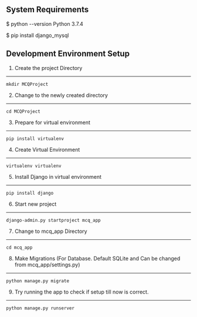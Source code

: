 System Requirements
-----------------------------------------
$ python --version
Python 3.7.4

$ pip install django_mysql


Development Environment Setup
-----------------------------------------
1. Create the project Directory
---------------------------------------
	mkdir MCQProject
2. Change to the newly created directory
---------------------------------------
	cd MCQProject
3. Prepare for virtual environment
---------------------------------------
	pip install virtualenv
4. Create Virtual Environment
---------------------------------------
	virtualenv virtualenv
5. Install Django in virtual environment
---------------------------------------
	pip install django
6. Start new project
---------------------------------------
	django-admin.py startproject mcq_app
7. Change to mcq_app Directory
---------------------------------------
	cd mcq_app
8. Make Migrations (For Database. Default SQLite and Can be changed from mcq_app/settings.py)
---------------------------------------
	python manage.py migrate
9. Try running the app to check if setup till now is correct.
---------------------------------------
	python manage.py runserver
